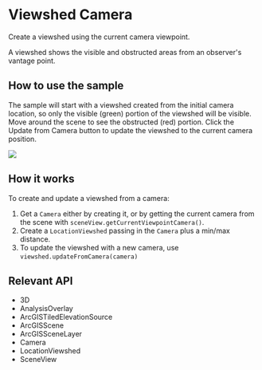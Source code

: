 <h1>Viewshed Camera</h1>

<p>Create a viewshed using the current camera viewpoint.</p>

<p>A viewshed shows the visible and obstructed areas from an observer's vantage point.</p>

<h2>How to use the sample</h2>

<p>The sample will start with a viewshed created from the initial camera location, so only the visible (green) 
portion of the viewshed will be visible. Move around the scene to see the obstructed (red) portion. Click the Update 
from Camera button to update the viewshed to the current camera position.</p>

<p><img src="ViewshedCamera.gif"/></p>

<h2>How it works</h2>

<p>To create and update a viewshed from a camera:</p>

<ol>
  <li>Get a <code>Camera</code> either by creating it, or by getting the current camera from the scene with 
  <code>sceneView.getCurrentViewpointCamera()</code>.</li>
  <li>Create a <code>LocationViewshed</code> passing in the <code>Camera</code> plus a min/max distance.</li>
  <li>To update the viewshed with a new camera, use <code>viewshed.updateFromCamera(camera)</code></li>
</ol>

<h2>Relevant API</h2>

<ul>
  <li>3D</li>
  <li>AnalysisOverlay</li>
  <li>ArcGISTiledElevationSource</li>
  <li>ArcGISScene</li>
  <li>ArcGISSceneLayer</li>
  <li>Camera</li>
  <li>LocationViewshed</li>
  <li>SceneView</li>
</ul>
